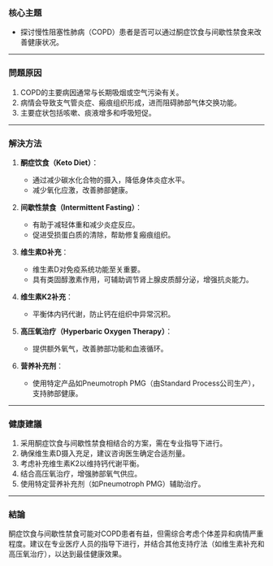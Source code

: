 ### 核心主題  
- 探讨慢性阻塞性肺病（COPD）患者是否可以通过酮症饮食与间歇性禁食来改善健康状况。

---

### 問題原因  
1. COPD的主要病因通常与长期吸烟或空气污染有关。  
2. 病情会导致支气管炎症、瘢痕组织形成，进而阻碍肺部气体交换功能。  
3. 主要症状包括咳嗽、痰液增多和呼吸短促。  

---

### 解決方法  
1. **酮症饮食（Keto Diet）**：  
   - 通过减少碳水化合物的摄入，降低身体炎症水平。  
   - 减少氧化应激，改善肺部健康。  

2. **间歇性禁食（Intermittent Fasting）**：  
   - 有助于减轻体重和减少炎症反应。  
   - 促进受损蛋白质的清除，帮助修复瘢痕组织。  

3. **维生素D补充**：  
   - 维生素D对免疫系统功能至关重要。  
   - 具有类固醇激素作用，可辅助调节肾上腺皮质醇分泌，增强抗炎能力。  

4. **维生素K2补充**：  
   - 平衡体内钙代谢，防止钙在组织中异常沉积。  

5. **高压氧治疗（Hyperbaric Oxygen Therapy）**：  
   - 提供额外氧气，改善肺部功能和血液循环。  

6. **营养补充剂**：  
   - 使用特定产品如Pneumotroph PMG（由Standard Process公司生产），支持肺部健康。  

---

### 健康建議  
1. 采用酮症饮食与间歇性禁食相结合的方案，需在专业指导下进行。  
2. 确保维生素D摄入充足，建议咨询医生确定合适剂量。  
3. 考虑补充维生素K2以维持钙代谢平衡。  
4. 结合高压氧治疗，增强肺部氧气供应。  
5. 使用特定营养补充剂（如Pneumotroph PMG）辅助治疗。  

---

### 結論  
酮症饮食与间歇性禁食可能对COPD患者有益，但需综合考虑个体差异和病情严重程度。建议在专业医疗人员的指导下进行，并结合其他支持疗法（如维生素补充和高压氧治疗），以达到最佳健康效果。